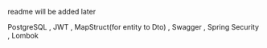 readme will be added later 


PostgreSQL , JWT , MapStruct(for entity to Dto) , Swagger , Spring Security , Lombok 
